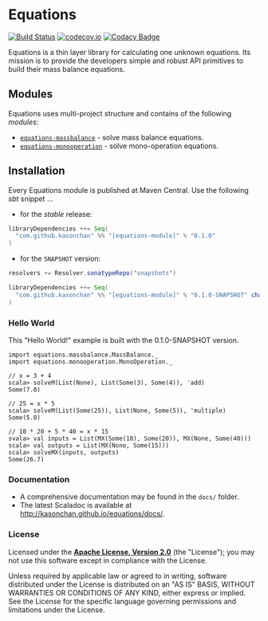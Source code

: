 # Equations #

[![Build Status](https://travis-ci.org/KasonChan/equations.svg?branch=master)](https://travis-ci.org/KasonChan/equations)
[![codecov.io](https://codecov.io/github/KasonChan/equations/coverage.svg?branch=master)](https://codecov.io/github/KasonChan/equations?branch=master)
[![Codacy Badge](https://api.codacy.com/project/badge/grade/009397d800574d5c8ba2d2502258335f)](https://www.codacy.com/app/kasonl-chan/equations)

Equations is a thin layer library for calculating one unknown equations. 
Its mission is to provide the developers simple and robust API primitives 
to build their mass balance equations.

## Modules ##

Equations uses multi-project structure and contains of the following _modules_:

* [`equations-massbalance`](massbalance) - solve mass balance equations.
* [`equations-monooperation`](monooperation) - solve mono-operation equations.

## Installation ##

Every Equations module is published at Maven Central. Use the following _sbt_ snippet ...

* for the _stable_ release:

```scala
libraryDependencies ++= Seq(
  "com.github.kasonchan" %% "[equations-module]" % "0.1.0"
)
```

* for the `SNAPSHOT` version:

```scala
resolvers += Resolver.sonatypeRepo("snapshots")

libraryDependencies ++= Seq(
  "com.github.kasonchan" %% "[equations-module]" % "0.1.0-SNAPSHOT" changing()
)
```

### Hello World ###

This "Hello World!" example is built with the 0.1.0-SNAPSHOT version.

```
import equations.massbalance.MassBalance._
import equations.monooperation.MonoOperation._

// x = 3 + 4
scala> solveM(List(None), List(Some(3), Some(4)), 'add)
Some(7.0)

// 25 = x * 5
scala> solveM(List(Some(25)), List(None, Some(5)), 'multiple)
Some(5.0)

// 10 * 20 + 5 * 40 = x * 15
svala> val inputs = List(MX(Some(10), Some(20)), MX(None, Some(40)))
scala> val outputs = List(MX(None, Some(15)))
scala> solveMX(inputs, outputs)
Some(26.7)
```

### Documentation ###

- A comprehensive documentation may be found in the `docs/` folder.
- The latest Scaladoc is available at http://kasonchan.github.io/equations/docs/.

### License ###

Licensed under the **[Apache License, Version 2.0](http://www.apache.org/licenses/LICENSE-2.0)** (the "License");
you may not use this software except in compliance with the License.

Unless required by applicable law or agreed to in writing, software
distributed under the License is distributed on an "AS IS" BASIS,
WITHOUT WARRANTIES OR CONDITIONS OF ANY KIND, either express or implied.
See the License for the specific language governing permissions and
limitations under the License.
